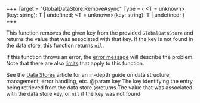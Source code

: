 +++
Target = "GlobalDataStore.RemoveAsync"
Type = { <T = unknown>(key: string): T | undefined; <T = unknown>(key: string): T | undefined; }
+++

This function removes the given key from the provided `GlobalDataStore` and returns the value that was associated with that key. If the key is not found in the data store, this function returns `nil`.If this function throws an error, the [error message](https://developer.roblox.com/search#stq=Datastore%20Errors) will describe the problem. Note that there are also [limits](https://developer.roblox.com/search#stq=Datastore%20Errors) that apply to this function.See the [Data Stores](https://developer.roblox.com/search#stq=Data%20store) article for an in-depth guide on data structure, management, error handling, etc.@param key The key identifying the entry being retrieved from the data store@returns The value that was associated with the data store key, or `nil` if the key was not found